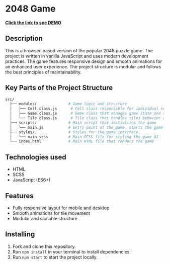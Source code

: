 # 2048 Game

**[Click the link to see DEMO](https://oleksii-bidiak.github.io/game-2048/)**

## Description
This is a browser-based version of the popular 2048 puzzle game. The project is written in vanilla JavaScript and uses modern development practices. The game features responsive design and smooth animations for an enhanced user experience. The project structure is modular and follows the best principles of maintainability.

## Key Parts of the Project Structure
```bash
src/
  ├── modules/              # Game logic and structure
  │   ├── Cell.class.js      # Cell class responsible for individual cells in the grid
  │   ├── Game.class.js      # Game class that manages game state and rules
  │   └── Tile.class.js      # Tile class that handles tiles behavior and movement
  ├── scripts/              # Main script that initializes the game
  │   └── main.js           # Entry point of the game, starts the game logic
  ├── styles/               # Styles for the game interface
  │   └── main.scss         # Main SCSS file for styling the game UI
  └── index.html            # Main HTML file that renders the game
```

## Technologies used
- HTML
- SCSS
- JavaScript (ES6+)

## Features
- Fully responsive layout for mobile and desktop
- Smooth animations for tile movement
- Modular and scalable structure

## Installing
1. Fork and clone this repository.
2. Run `npm install` in your terminal to install dependencies.
3. Run `npm start` to start the project locally.
